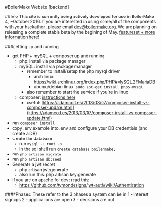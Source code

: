 #BoilerMake Website [backend]

##Info
This site is currently being actively developed for use in BoilerMake 4, ~October 2016. If you are interested in using some/all of the components with your hackathon, please email dev@boilermake.org. We are planning on releasing a complete stable beta by the begining of May. [featureset + more information here!](http://2016.boilermake.org/about)

###getting up and running:
* get PHP + mySQL + composer up and running
  * php: install via package manager
  * mySQL: install via package manager
	* remember to install/setup the php mysql driver
	  * arch linux: https://wiki.archlinux.org/index.php/PHP#MySQL.2FMariaDB
	  * ubuntu/debian linux: `sudo apt-get install php5-mysql`
	* also remember to start the service if you're in linux
  * composer: [instructions here](https://getcomposer.org/doc/00-intro.md)
  	* useful: [https://adamcod.es/2013/03/07/composer-install-vs-composer-update.html](https://adamcod.es/2013/03/07/composer-install-vs-composer-update.html) 
* run `composer install`
* copy .env.example into .env and configure your DB credentials (and create a DB)
* create the database
  * run `mysql -u root -p`
  * in the sql shell run `create database boilermake;`
* run `php artisan migrate`
* run `php artisan db:seed`
* Generate a jwt secret
  * php artisan jwt:generate
  * also run this: php artisan key:generate
* if you are on apache for dev; read this:
	* https://github.com/tymondesigns/jwt-auth/wiki/Authentication



####Phases:
These refer to the 3 phases a system can be in
1 - interest signups
2 - applications are open
3 - decisions are out

